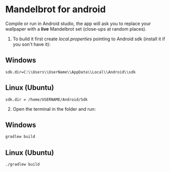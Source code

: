 # Mandelbrot for android

Compile or run in Android studio, the app will ask you to replace your wallpaper with a **live** Mandelbrot set (close-ups at random places).

1. To build it first create _local.properties_ pointing to Android sdk (install it if you son't have it):

## Windows

```properties
sdk.dir=C:\\Users\\UserName\\AppData\\Local\\Android\\sdk
```

## Linux (Ubuntu)

```properties
sdk.dir = /home/USERNAME/Android/Sdk
```

2. Open the terminal in the folder and run:

## Windows

```bat
gradlew build
```

## Linux (Ubuntu)

```bash
./gradlew build
```
